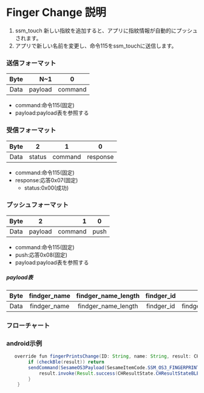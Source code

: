 # Finger Change 説明
1. ssm_touch 新しい指紋を追加すると、アプリに指紋情報が自動的にプッシュされます。
2. アプリで新しい名前を変更し、命令115をssm_touchに送信します。

### 送信フォーマット

|  Byte  |       N~1 |    0     |
|:------:|----------:|:--------:|
| Data   | payload |  command |

- command:命令115(固定)
- payload:payload表を参照する

### 受信フォーマット
| Byte  |        2   |     1     |     0      |
|:---:|:-----------:|:----:|:---------:|
| Data |  status | command |response   |
- command:命令115(固定)
- response:応答0x07(固定)
    - status:0x00(成功)
### プッシュフォーマット

| Byte  |          2 |     1     |  0   |
|:---:|:---:|----------:|:----:|
| Data | payload|   command | push |
- command:命令115(固定)
- push:応答0x08(固定)
- payload:payload表を参照する

##### **payload表**

|  Byte  |     findger_name| findger_name_length| findger_id|     0 |
|:------:|:---------:|:--------:|:--------:|:--------:|
| Data   | findger_name	 | findger_name_length |findger_id|findger_id_length|

### フローチャート
<!-- ![icon](finger_change.svg) -->





### android示例
``` java
   override fun fingerPrintsChange(ID: String, name: String, result: CHResult<CHEmpty>) {
        if (checkBle(result)) return
        sendCommand(SesameOS3Payload(SesameItemCode.SSM_OS3_FINGERPRINT_CHANGE.value, byteArrayOf(ID.hexStringToByteArray().size.toByte()) + ID.hexStringToByteArray() + name.toByteArray())) { res ->
            result.invoke(Result.success(CHResultState.CHResultStateBLE(CHEmpty())))
        }
    }
```
